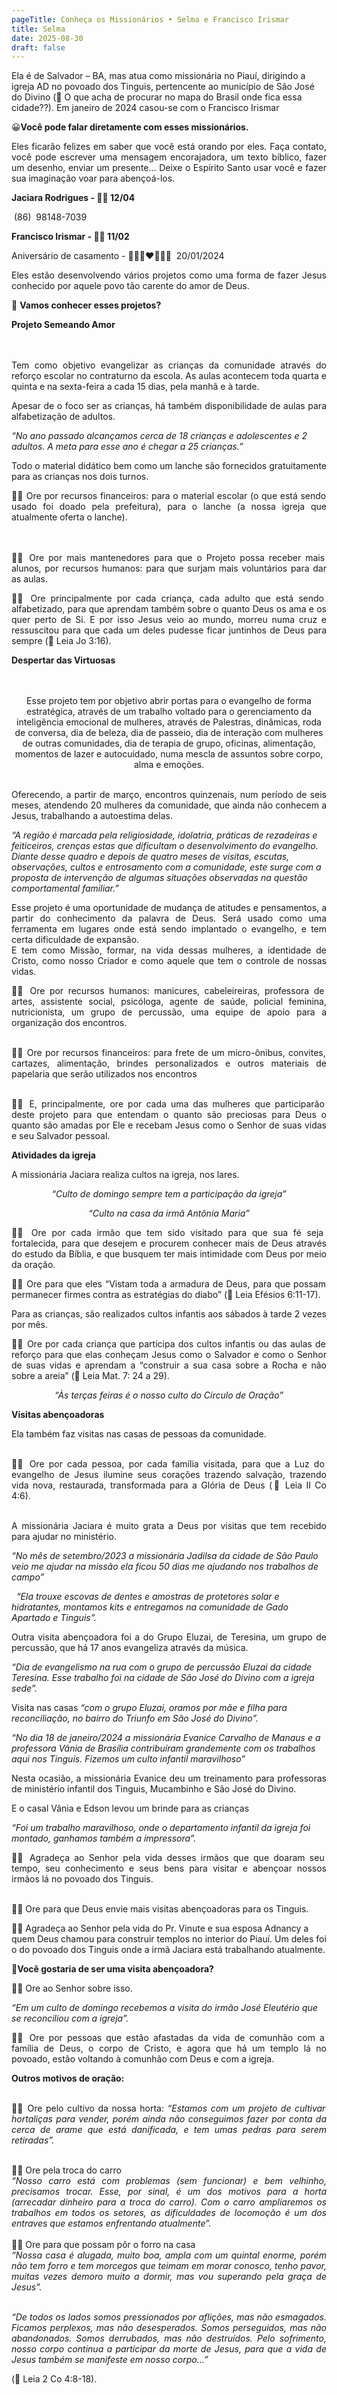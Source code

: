 ```yaml
---
pageTitle: Conheça os Missionários • Selma e Francisco Irismar
title: Selma
date: 2025-08-30
draft: false
---
```

Ela é de Salvador – BA, mas atua como missionária no Piauí, dirigindo a igreja AD no povoado dos Tinguis, pertencente ao município de São José do Divino (🔎 O que acha de procurar no mapa do Brasil onde fica essa cidade??). Em janeiro de 2024 casou-se com o Francisco Irismar

<p style="text-align: justify">😀<strong>Você pode falar diretamente com esses missionários.</strong></p><p style="text-align: justify">Eles ficarão felizes em saber que você está orando por eles. Faça contato, você pode escrever uma mensagem encorajadora, um texto bíblico, fazer um desenho, enviar um presente... Deixe o Espírito Santo usar você e fazer sua imaginação voar para abençoá-los.</p><p style="text-align: justify"><strong>Jaciara Rodrigues - 🎂🥳 12/04</strong></p><p style="text-align: justify">&nbsp;(86)&nbsp; 98148-7039</p><p style="text-align: justify"><strong>Francisco Irismar - 🎂🥳 11/02</strong></p><p style="text-align: justify">Aniversário de casamento - 🤵🏽‍♂️❤️👰🏽‍♀️ ‍ 20/01/2024</p>

<p style="text-align: justify">Eles estão desenvolvendo vários projetos como uma forma de fazer Jesus conhecido por aquele povo tão carente do amor de Deus.</p><p style="text-align: justify">🙂 <strong>Vamos conhecer esses projetos?</strong></p>

**Projeto Semeando Amor**

<p style="text-align: justify"><br><br>Tem como objetivo evangelizar as crianças da comunidade através do reforço escolar no contraturno da escola. As aulas acontecem toda quarta e quinta e na sexta-feira a cada 15 dias, pela manhã e à tarde.</p>

<p style="text-align: justify">Apesar de o foco ser as crianças, há também disponibilidade de aulas para alfabetização de adultos.</p>

_“No ano passado alcançamos cerca de 18 crianças e adolescentes e 2 adultos. A meta para esse ano é chegar a 25 crianças.”_

<p style="text-align: justify">Todo o material didático bem como um lanche são fornecidos gratuitamente para as crianças nos dois turnos.</p>

<p style="text-align: justify">🙏🏽 Ore por recursos financeiros: para o material escolar (o que está sendo usado foi doado pela prefeitura), para o lanche (a nossa igreja que atualmente oferta o lanche).</p><p style="text-align: justify"><br><br>🙏🏽 Ore por mais mantenedores para que o Projeto possa receber mais alunos, por recursos humanos: para que surjam mais voluntários para dar as aulas.</p>

<p style="text-align: justify">🙏🏽 Ore principalmente por cada criança, cada adulto que está sendo alfabetizado, para que aprendam também sobre o quanto Deus os ama e os quer perto de Si. E por isso Jesus veio ao mundo, morreu numa cruz e ressuscitou para que cada um deles pudesse ficar juntinhos de Deus para sempre (📖 Leia Jo 3:16).</p>

<p style="text-align: justify"><strong>Despertar das Virtuosas</strong></p><p style="text-align: center"><br><br>Esse projeto tem por objetivo abrir portas para o evangelho de forma estratégica, através de um trabalho voltado para o gerenciamento da inteligência emocional de mulheres, através de Palestras, dinâmicas, roda de conversa, dia de beleza, dia de passeio, dia de interação com mulheres de outras comunidades, dia de terapia de grupo, oficinas, alimentação, momentos de lazer e autocuidado, numa mescla de assuntos sobre corpo, alma e emoções.<br><br></p><p style="text-align: justify">Oferecendo, a partir de março, encontros quinzenais, num período de seis meses, atendendo 20 mulheres da comunidade, que ainda não conhecem a Jesus, trabalhando a autoestima delas.</p>

_“A região é marcada pela religiosidade, idolatria, práticas de rezadeiras e feiticeiros, crenças estas que dificultam o desenvolvimento do evangelho.  
Diante desse quadro e depois de quatro meses de visitas, escutas, observações, cultos e entrosamento com a comunidade, este surge com a proposta de intervenção de algumas situações observadas na questão comportamental familiar.”_

<p style="text-align: justify">Esse projeto é uma oportunidade de mudança de atitudes e pensamentos, a partir do conhecimento da palavra de Deus. Será usado como uma ferramenta em lugares onde está sendo implantado o evangelho, e tem certa dificuldade de expansão.<br>E tem como Missão, formar, na vida dessas mulheres, a identidade de Cristo, como nosso Criador e como aquele que tem o controle de nossas vidas.</p>

<p style="text-align: justify">🙏🏽 Ore por recursos humanos: manicures, cabeleireiras, professora de artes, assistente social, psicóloga, agente de saúde, policial feminina, nutricionista, um grupo de percussão, uma equipe de apoio para a organização dos encontros.<br><br></p><p style="text-align: justify">🙏🏽 Ore por recursos financeiros: para frete de um micro-ônibus, convites, cartazes, alimentação, brindes personalizados e outros materiais de papelaria que serão utilizados nos encontros<br><br></p><p style="text-align: justify">🙏🏽 E, principalmente, ore por cada uma das mulheres que participarão deste projeto para que entendam o quanto são preciosas para Deus o quanto são amadas por Ele e recebam Jesus como o Senhor de suas vidas e seu Salvador pessoal.</p>

<p style="text-align: justify"><strong>Atividades da igreja</strong></p><p style="text-align: justify">A missionária Jaciara realiza cultos na igreja, nos lares.</p>

<p style="text-align: center"><em>“Culto de domingo sempre tem a participação da igreja”</em></p><p style="text-align: center"><em>“Culto na casa da irmã Antônia Maria”</em></p><p style="text-align: justify">🙏🏽 Ore por cada irmão que tem sido visitado para que sua fé seja fortalecida, para que desejem e procurem conhecer mais de Deus através do estudo da Bíblia, e que busquem ter mais intimidade com Deus por meio da oração.</p>

<p style="text-align: justify">🙏🏽 Ore para que eles “Vistam toda a armadura de Deus, para que possam permanecer firmes contra as estratégias do diabo” (📖 Leia Efésios 6:11-17).</p>

<p style="text-align: justify">Para as crianças, são realizados cultos infantis aos sábados à tarde 2 vezes por mês.</p>

<p style="text-align: justify">🙏🏽 Ore por cada criança que participa dos cultos infantis ou das aulas de reforço para que elas conheçam Jesus como o Salvador e como o Senhor de suas vidas e aprendam a “construir a sua casa sobre a Rocha e não sobre a areia” (📖 Leia Mat. 7: 24 a 29).</p>

<p style="text-align: center"><em>“Às terças feiras é o nosso culto do Círculo de Oração”</em></p>

<p style="text-align: justify"><strong>Visitas abençoadoras</strong></p><p style="text-align: justify">Ela também faz visitas nas casas de pessoas da comunidade.</p><p style="text-align: justify"><br>🙏🏽 Ore por cada pessoa, por cada família visitada, para que a Luz do evangelho de Jesus ilumine seus corações trazendo salvação, trazendo vida nova, restaurada, transformada para a Glória de Deus (📖 Leia II Co 4:6).</p><p style="text-align: justify"><br>A missionária Jaciara é muito grata a Deus por visitas que tem recebido para ajudar no ministério.</p>

_“No mês de setembro/2023 a missionária Jadilsa da cidade de São Paulo veio me ajudar na missão ela ficou 50 dias me ajudando nos trabalhos de campo”_

  _“Ela trouxe escovas de dentes e amostras de protetores solar e hidratantes, montamos kits e entregamos na comunidade de Gado Apartado e Tinguis”._

<p style="text-align: justify">Outra visita abençoadora foi a do Grupo Eluzai, de Teresina, um grupo de percussão, que há 17 anos evangeliza através da música.</p>

_“Dia de evangelismo na rua com o grupo de percussão Eluzai da cidade Teresina. Esse trabalho foi na cidade de São José do Divino com a igreja sede”._

  
Visita nas casas _“com o grupo Eluzai, oramos por mãe e filha para reconciliação, no bairro do Triunfo em São José do Divino”._ 

_“No dia 18 de janeiro/2024 a missionária Evanice Carvalho de Manaus e a professora Vânia de Brasília contribuíram grandemente com os trabalhos aqui nos Tinguis. Fizemos um culto infantil maravilhoso”_

<p style="text-align: justify">Nesta ocasião, a missionária Evanice deu um treinamento para professoras de ministério infantil dos Tinguis, Mucambinho e São José do Divino.</p>

<p style="text-align: justify">E o casal Vânia e Edson levou um brinde para as crianças</p>

_“Foi um trabalho maravilhoso, onde o departamento infantil da igreja foi montado, ganhamos também a impressora”._

<p style="text-align: justify">🙏🏽 Agradeça ao Senhor pela vida desses irmãos que que doaram seu tempo, seu conhecimento e seus bens para visitar e abençoar nossos irmãos lá no povoado dos Tinguis.</p><p style="text-align: justify"><br>🙏🏽 Ore para que Deus envie mais visitas abençoadoras para os Tinguis.</p>

🙏🏽 Agradeça ao Senhor pela vida do Pr. Vinute e sua esposa Adnancy a quem Deus chamou para construir templos no interior do Piauí. Um deles foi o do povoado dos Tinguis onde a irmã Jaciara está trabalhando atualmente.

🙂**Você gostaria de ser uma visita abençoadora?**

<p style="text-align: justify">🙏🏽 Ore ao Senhor sobre isso.</p>

_“Em um culto de domingo recebemos a visita do irmão José Eleutério que se reconciliou com a igreja”._

<p style="text-align: justify">🙏🏽 Ore por pessoas que estão afastadas da vida de comunhão com a família de Deus, o corpo de Cristo, e agora que há um templo lá no povoado, estão voltando à comunhão com Deus e com a igreja.</p>

<p style="text-align: justify"><strong>Outros motivos de oração:</strong></p><p style="text-align: justify"><br>🙏🏽 Ore pelo cultivo da nossa horta: <em>“Estamos com um projeto de cultivar hortaliças para vender, porém ainda não conseguimos fazer por conta da cerca de arame que está danificada, e tem umas pedras para serem retiradas”.</em></p><p style="text-align: justify"><br>🙏🏽 Ore pela troca do carro<br><em>“Nosso carro está com problemas (sem funcionar) e bem velhinho, precisamos trocar. Esse, por sinal, é um dos motivos para a horta (arrecadar dinheiro para a troca do carro). Com o carro ampliaremos os trabalhos em todos os setores, as dificuldades de locomoção é um dos entraves que estamos enfrentando atualmente”.</em><br><br>🙏🏽 Ore para que possam pôr o forro na casa<br><em>“Nossa casa é alugada, muito boa, ampla com um quintal enorme, porém não tem forro e tem morcegos que teimam em morar conosco, tenho pavor, muitas vezes demoro muito a dormir, mas vou superando pela graça de Jesus”.</em></p>

<p style="text-align: justify">&nbsp;<br><em>“De todos os lados somos pressionados por aflições, mas não esmagados. Ficamos perplexos, mas não desesperados. Somos perseguidos, mas não abandonados. Somos derrubados, mas não destruídos. Pelo sofrimento, nosso corpo continua a participar da morte de Jesus, para que a vida de Jesus também se manifeste em nosso corpo...”</em></p>

(📖 Leia 2 Co 4:8-18).
